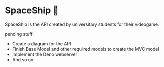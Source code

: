 # SpaceShip :rocket: #

SpaceShip is the API created by universitary students for their videogame.

pending stuff:
- Create a diagram for the API
- Finish Base Model and other required models to create the MVC model
- Implement the Deno webserver
- And so on
